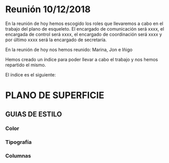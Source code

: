 
# Reunión 10/12/2018

En la reunión de hoy hemos escogido los roles que llevaremos a cabo en el trabajo del plano de esqueleto.
El encargado de comunicación será xxxx, el encargada de control será xxxx, el encargado de coordinación será xxxx y por último xxxx será la encargado de secretaría. 

En la reunión de hoy nos hemos reunido: Marina, Jon e Iñigo

Hemos creado un índice para poder llevar a cabo el trabajo y nos hemos repartido el mismo. 

El índice es el siguiente:

# PLANO DE SUPERFICIE

## GUIAS DE ESTILO 

### Color

### Tipografía

### Columnas